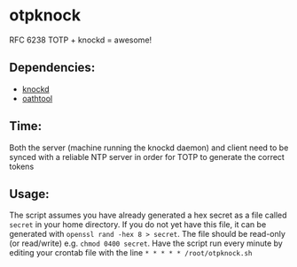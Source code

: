 # otpknock
RFC 6238 TOTP + knockd = awesome!

## Dependencies:

* [knockd](https://github.com/jvinet/knock)
* [oathtool](http://download.savannah.gnu.org/releases/oath-toolkit)

## Time:

Both the server (machine running the knockd daemon) and client need to be synced with a reliable NTP server in order for TOTP to generate the correct tokens

## Usage:

The script assumes you have already generated a hex secret as a file called `secret` in your home directory. If you do not yet have this file, it can be generated with `openssl rand -hex 8 > secret`. The file should be read-only (or read/write) e.g. `chmod 0400 secret`. Have the script run every minute by editing your crontab file with the line `* * * * * /root/otpknock.sh`
